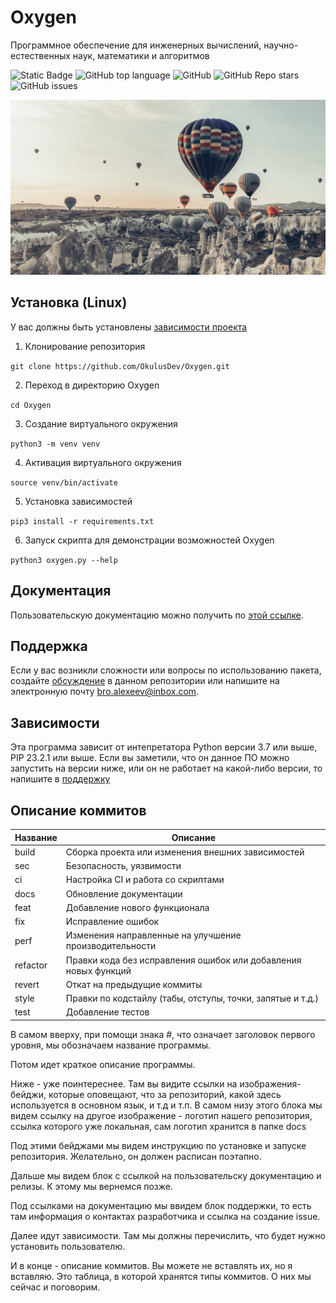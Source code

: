 # Oxygen
Программное обеспечение для инженерных вычислений, научно-естественных наук, математики и алгоритмов <!-- описание репозитория -->
<!--Блок информации о репозитории в бейджах-->
![Static Badge](https://img.shields.io/badge/OkulusDev-Oxygen-Oxygen)
![GitHub top language](https://img.shields.io/github/languages/top/OkulusDev/Oxygen)
![GitHub](https://img.shields.io/github/license/OkulusDev/Oxygen)
![GitHub Repo stars](https://img.shields.io/github/stars/OkulusDev/Oxygen)
![GitHub issues](https://img.shields.io/github/issues/OkulusDev/Oxygen)

![Logotype](./docs/img/header-background.jpg)

<!--Установка-->
## Установка (Linux)
У вас должны быть установлены [зависимости проекта](https://github.com/OkulusDev/Oxygen#зависимости)

1. Клонирование репозитория 

```git clone https://github.com/OkulusDev/Oxygen.git```

2. Переход в директорию Oxygen

```cd Oxygen```

3. Создание виртуального окружения

```python3 -m venv venv```

4. Активация виртуального окружения

```source venv/bin/activate```

5. Установка зависимостей

```pip3 install -r requirements.txt```

6. Запуск скрипта для демонстрации возможностей Oxygen

```python3 oxygen.py --help```

<!--Пользовательская документация-->
## Документация
Пользовательскую документацию можно получить по [этой ссылке](./docs/ru/index.md).

[Релизы программы]: https://github.com/OkulusDev/Oxygen/releases

<!--Поддержка-->
## Поддержка
Если у вас возникли сложности или вопросы по использованию пакета, создайте 
[обсуждение](https://github.com/OkulusDev/Oxygen/issues/new/choose) в данном репозитории или напишите на электронную почту <bro.alexeev@inbox.com>.

<!--зависимости-->
## Зависимости
Эта программа зависит от интепретатора Python версии 3.7 или выше, PIP 23.2.1 или выше. Если вы заметили, что он данное ПО можно запустить на версии ниже, или он не работает на какой-либо версии, то напишите в [поддержку](https://github.com/OkulusDev/Oxygen#поддержка)

<!--описание коммитов-->
## Описание коммитов
| Название | Описание                                                        |
|----------|-----------------------------------------------------------------|
| build	   | Сборка проекта или изменения внешних зависимостей               |
| sec      | Безопасность, уязвимости                                        |
| ci       | Настройка CI и работа со скриптами                              |
| docs	   | Обновление документации                                         |
| feat	   | Добавление нового функционала                                   |
| fix	   | Исправление ошибок                                              |
| perf	   | Изменения направленные на улучшение производительности          |
| refactor | Правки кода без исправления ошибок или добавления новых функций |
| revert   | Откат на предыдущие коммиты                                     |
| style	   | Правки по кодстайлу (табы, отступы, точки, запятые и т.д.)      |
| test	   | Добавление тестов                                               |
В самом вверху, при помощи знака #, что означает заголовок первого уровня, мы обозначаем название программы.

Потом идет краткое описание программы.

Ниже - уже поинтереснее. Там вы видите ссылки на изображения-бейджи, которые оповещают, что за репозиторий, какой здесь используется в основном язык, и т.д и т.п. В самом низу этого блока мы видем ссылку на другое изображение - логотип нашего репозитория, ссылка которого уже локальная, сам логотип хранится в папке docs

Под этими бейджами мы видем инструкцию по установке и запуске репозитория. Желательно, он должен расписан поэтапно.

Дальше мы видем блок с ссылкой на пользовательску документацию и релизы. К этому мы вернемся позже.

Под ссылками на документацию мы ввидем блок поддержки, то есть там информация о контактах разработчика и ссылка на создание issue.

Далее идут зависимости. Там мы должны перечислить, что будет нужно установить пользователю.

И в конце - описание коммитов. Вы можете не вставлять их, но я вставляю. Это таблица, в которой хранятся типы коммитов. О них мы сейчас и поговорим.
